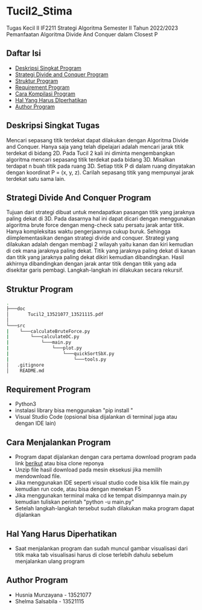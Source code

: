 # Tucil2_Stima
Tugas Kecil II IF2211 Strategi Algoritma Semester II Tahun 2022/2023 Pemanfaatan Algoritma Divide And Conquer dalam Closest P

## Daftar Isi
* [Deskripsi Singkat Program](#deskripsi-singkat-tugas)
* [Strategi Divide and Conquer Program](#strategi-divideandconquer-program)
* [Struktur Program](#struktur-program)
* [Requirement Program](#requirement-program)
* [Cara Kompilasi Program](#cara-kompilasi-program)
* [Hal Yang Harus DIperhatikan](#hal-yang-harus-diperhatikan)
* [Author Program](#author-program)

## Deskripsi Singkat Tugas
Mencari sepasang titik terdekat dapat dilakukan dengan Algoritma Divide and Conquer. Hanya saja yang telah dipelajari adalah mencari jarak titik terdekat di bidang 2D. Pada Tucil 2 kali ini diminta mengembangkan algoritma mencari sepasang titik terdekat pada bidang 3D. Misalkan terdapat n buah titik pada ruang 3D. Setiap titik P di dalam ruang dinyatakan dengan koordinat P = (x, y, z). Carilah sepasang titik yang mempunyai jarak terdekat satu sama lain. 

## Strategi Divide And Conquer Program
Tujuan dari strategi dibuat untuk mendapatkan pasangan titik yang jaraknya paling dekat di 3D. Pada dasarnya hal ini dapat dicari dengan menggunakan algoritma brute force dengan meng-check satu persatu jarak antar titik. Hanya kompleksitas waktu pengerjaannya cukup buruk. Sehingga diimplementasikan dengan strategi divide and conquer. Strategi yang dilakukan adalah dengan membagi 2 wilayah yaitu kanan dan kiri kemudian di cek mana jaraknya paling dekat. Titik yang jaraknya paling dekat di kanan dan titik yang jaraknya paling dekat dikiri kemudian dibandingkan. Hasil akhirnya dibandingkan dengan jarak antar titik dengan titik yang ada disekitar garis pembagi. Langkah-langkah ini dilakukan secara rekursif. 

## Struktur Program
```bash
.
├───doc
│       Tucil2_13521077_13521115.pdf
│
└───src
|    └───calculateBruteForce.py
|        └───calculateDC.py
|            └───main.py
|                └───plot.py
|                    └───quickSortSbX.py
|                        └───tools.py
│   .gitignore       
│    README.md                           
```

## Requirement Program
* Python3
* instalasi library bisa menggunakan "pip install <nama labrary>"
* Visual Studio Code (opsional bisa dijalankan di terminal juga atau dengan IDE lain)

## Cara Menjalankan Program
* Program dapat dijalankan dengan cara pertama download program pada link [berikut](https://github.com/munzayanahusn/Tucil2_13521077_13521115.git) atau bisa clone reponya
* Unzip file hasil download pada mesin eksekusi jika memilih mendownload file.
* Jika menggunakan IDE seperti visual studio code bisa klik file main.py kemudian run code, atau bisa dengan menekan F5
* Jika menggunakan terminal maka cd ke tempat disimpannya main.py kemudian tuliskan perintah "python -u main.py"
* Setelah langkah-langkah tersebut sudah dilakukan maka program dapat dijalankan 

## Hal Yang Harus Diperhatikan 
* Saat menjalankan program dan sudah muncul gambar visualisasi dari titik maka tab visualisasi harus di close terlebih dahulu sebelum menjalankan ulang program 

## Author Program
* Husnia Munzayana - 13521077
* Shelma Salsabila - 13521115